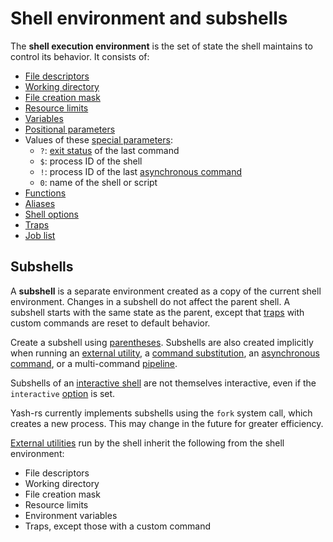 # Shell environment and subshells

The **shell execution environment** is the set of state the shell maintains to control its behavior. It consists of:

- [File descriptors](../language/redirections/index.html#what-are-file-descriptors)
- [Working directory](working_directory.md)
- [File creation mask](../builtins/umask.md)
- [Resource limits](../builtins/ulimit.md)
- [Variables](../language/parameters/variables.md)
- [Positional parameters](../language/parameters/positional.md)
- Values of these [special parameters](../language/parameters/special.md):
    - `?`: [exit status](../language/commands/exit_status.md) of the last command
    - `$`: process ID of the shell
    - `!`: process ID of the last [asynchronous command]
    - `0`: name of the shell or script
- [Functions](../language/functions.md)
- [Aliases](../language/aliases.md)
- [Shell options](options.md)
- [Traps](traps.md)
- [Job list](../interactive/job_control.md#job-list)

## Subshells

A **subshell** is a separate environment created as a copy of the current shell environment. Changes in a subshell do not affect the parent shell. A subshell starts with the same state as the parent, except that [traps](traps.md) with custom commands are reset to default behavior.

Create a subshell using [parentheses](../language/commands/grouping.md#subshells). Subshells are also created implicitly when running an [external utility](../language/commands/simple.md#command-search), a [command substitution](../language/words/command_substitution.md), an [asynchronous command], or a multi-command [pipeline](../language/commands/pipelines.md).

Subshells of an [interactive shell](../interactive/index.html) are not themselves interactive, even if the `interactive` [option](options.md) is set.

Yash-rs currently implements subshells using the `fork` system call, which creates a new process. This may change in the future for greater efficiency.

[External utilities](../language/commands/simple.md#command-search) run by the shell inherit the following from the shell environment:

- File descriptors
- Working directory
- File creation mask
- Resource limits
- Environment variables
- Traps, except those with a custom command

[asynchronous command]: ../language/commands/lists.md#asynchronous-commands
